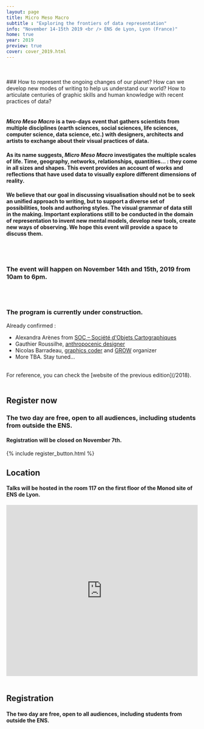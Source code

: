 ```yaml
---
layout: page
title: Micro Meso Macro
subtitle : "Exploring the frontiers of data representation"
info: "November 14-15th 2019 <br /> ENS de Lyon, Lyon (France)"
home: true
year: 2019
preview: true
cover: cover_2019.html
---
```


<br />
<br />
### How to represent the ongoing changes of our planet? How can we develop new modes of writing to help us understand our world? How to articulate centuries of graphic skills and human knowledge with recent practices of data?

<br />
<br />

#### *Micro Meso Macro* is a two-days event that gathers scientists from multiple disciplines (earth sciences, social sciences, life sciences, computer science, data science, etc.) with designers, architects and artists to exchange about their visual practices of data.

#### As its name suggests, *Micro Meso Macro* investigates the multiple scales of life. Time, geography, networks, relationships, quantities... : they come in all sizes and shapes. This event provides an account of works and reflections that have used data to visually explore different dimensions of reality.

#### We believe that our goal in discussing visualisation should not be to seek an unified approach to writing, but to support a diverse set of possibilities, tools and authoring styles. The visual grammar of data still in the making. Important explorations still to be conducted in the domain of representation to invent new mental models, develop new tools, create new ways of observing. We hope this event will provide a space to discuss them.


<br />
<br />

### The event will happen on November 14th and 15th, 2019 from 10am to 6pm.

<br />
<br />


### The program is currently under construction.

Already confirmed :

- Alexandra Arènes from [SOC – Société d'Objets Cartographiques](http://s-o-c.fr/)
- Gauthier Roussilhe, [anthropocenic designer](http://gauthierroussilhe.com/en)
- Nicolas Barradeau, [graphics coder](http://www.barradeau.com/) and [GROW](https://www.grow.paris/) organizer
- More TBA. Stay tuned...

<br />
For reference, you can check the [website of the previous edition](/2018).


<br />
<br />


## Register now
### The two day are free, open to all audiences, including students from outside the ENS.  

#### Registration will be closed on November 7th.

{% include register_button.html %}


## Location

#### Talks will be hosted in the room 117 on the first floor of the Monod site of ENS de Lyon.

<iframe src="https://www.google.com/maps/embed?pb=!1m18!1m12!1m3!1d2785.063451849894!2d4.826923899999999!3d45.729822299999995!2m3!1f0!2f0!3f0!3m2!1i1024!2i768!4f13.1!3m3!1m2!1s0x47f4ea2b988f000d%3A0x6138524be92198ce!2sENS+Lyon!5e0!3m2!1sen!2sfr!4v1540203895381" width="100%" height="450" frameborder="0" style="border:0" allowfullscreen></iframe>

<br />
<br />

## Registration

#### The two day are free, open to all audiences, including students from outside the ENS.  


<br />
